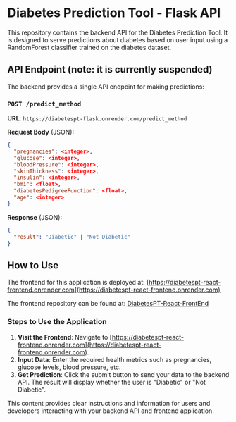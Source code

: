 # Diabetes Prediction Tool - Flask API

This repository contains the backend API for the Diabetes Prediction Tool. It is designed to serve predictions about diabetes based on user input using a RandomForest classifier trained on the diabetes dataset.

## API Endpoint (note: it is currently suspended)

The backend provides a single API endpoint for making predictions:

### `POST /predict_method`

**URL**: `https://diabetespt-flask.onrender.com/predict_method`

**Request Body** (JSON):
```json
{
  "pregnancies": <integer>,
  "glucose": <integer>,
  "bloodPressure": <integer>,
  "skinThickness": <integer>,
  "insulin": <integer>,
  "bmi": <float>,
  "diabetesPedigreeFunction": <float>,
  "age": <integer>
}
```

**Response** (JSON):
```json
{
  "result": "Diabetic" | "Not Diabetic"
}
```

## How to Use

The frontend for this application is deployed at: [https://diabetespt-react-frontend.onrender.com](https://diabetespt-react-frontend.onrender.com)

The frontend repository can be found at: [DiabetesPT-React-FrontEnd](https://github.com/touseef0707/DiabetesPT-React-FrontEnd)

### Steps to Use the Application

1. **Visit the Frontend**: Navigate to [https://diabetespt-react-frontend.onrender.com](https://diabetespt-react-frontend.onrender.com).
2. **Input Data**: Enter the required health metrics such as pregnancies, glucose levels, blood pressure, etc.
3. **Get Prediction**: Click the submit button to send your data to the backend API. The result will display whether the user is "Diabetic" or "Not Diabetic".


This content provides clear instructions and information for users and developers interacting with your backend API and frontend application.
